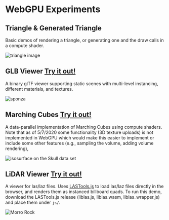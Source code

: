 # WebGPU Experiments

## Triangle & Generated Triangle

Basic demos of rendering a triangle, or generating one and the draw calls in a compute shader.

![triangle image](https://i.imgur.com/qmiPZx8.png)

## GLB Viewer [Try it out!](https://www.willusher.io/webgpu-experiments/glb_viewer.html)

A binary glTF viewer supporting static scenes with multi-level instancing, different materials, and textures.

![sponza](https://i.imgur.com/GQBJC92.png)

## Marching Cubes [Try it out!](https://www.willusher.io/webgpu-experiments/marching_cubes.html)

A data-parallel implementation of Marching Cubes using compute shaders.
Note that as of 5/7/2020 some functionality (3D texture uploads) is not implemented in WebGPU
which would make this easier to implement or include some other features (e.g.,
sampling the volume, adding volume rendering),

![isosurface on the Skull data set](https://i.imgur.com/3XMumHL.png)

## LiDAR Viewer [Try it out!](https://www.willusher.io/webgpu-experiments/lidar_viewer.html)

A viewer for las/laz files. Uses [LASTools.js](https://github.com/Twinklebear/LAStools.js)
to load las/laz files directly in the browser, and renders them as instanced billboard quads.
To run this demo, download the LASTools.js release (liblas.js, liblas.wasm, liblas_wrapper.js)
and place them under `js/`.

![Morro Rock](https://i.imgur.com/j21k9Z9.png)

